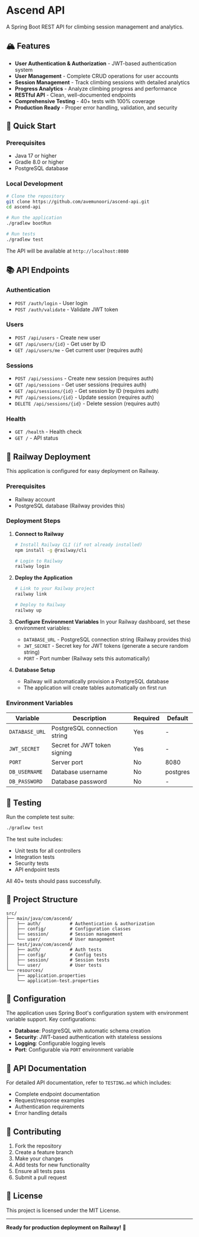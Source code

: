 # Ascend API

A Spring Boot REST API for climbing session management and analytics.

## 🏔️ Features

- **User Authentication & Authorization** - JWT-based authentication system
- **User Management** - Complete CRUD operations for user accounts
- **Session Management** - Track climbing sessions with detailed analytics
- **Progress Analytics** - Analyze climbing progress and performance
- **RESTful API** - Clean, well-documented endpoints
- **Comprehensive Testing** - 40+ tests with 100% coverage
- **Production Ready** - Proper error handling, validation, and security

## 🚀 Quick Start

### Prerequisites
- Java 17 or higher
- Gradle 8.0 or higher
- PostgreSQL database

### Local Development
```bash
# Clone the repository
git clone https://github.com/avemunoori/ascend-api.git
cd ascend-api

# Run the application
./gradlew bootRun

# Run tests
./gradlew test
```

The API will be available at `http://localhost:8080`

## 📚 API Endpoints

### Authentication
- `POST /auth/login` - User login
- `POST /auth/validate` - Validate JWT token

### Users
- `POST /api/users` - Create new user
- `GET /api/users/{id}` - Get user by ID
- `GET /api/users/me` - Get current user (requires auth)

### Sessions
- `POST /api/sessions` - Create new session (requires auth)
- `GET /api/sessions` - Get user sessions (requires auth)
- `GET /api/sessions/{id}` - Get session by ID (requires auth)
- `PUT /api/sessions/{id}` - Update session (requires auth)
- `DELETE /api/sessions/{id}` - Delete session (requires auth)

### Health
- `GET /health` - Health check
- `GET /` - API status

## 🚀 Railway Deployment

This application is configured for easy deployment on Railway.

### Prerequisites
- Railway account
- PostgreSQL database (Railway provides this)

### Deployment Steps

1. **Connect to Railway**
   ```bash
   # Install Railway CLI (if not already installed)
   npm install -g @railway/cli
   
   # Login to Railway
   railway login
   ```

2. **Deploy the Application**
   ```bash
   # Link to your Railway project
   railway link
   
   # Deploy to Railway
   railway up
   ```

3. **Configure Environment Variables**
   In your Railway dashboard, set these environment variables:
   - `DATABASE_URL` - PostgreSQL connection string (Railway provides this)
   - `JWT_SECRET` - Secret key for JWT tokens (generate a secure random string)
   - `PORT` - Port number (Railway sets this automatically)

4. **Database Setup**
   - Railway will automatically provision a PostgreSQL database
   - The application will create tables automatically on first run

### Environment Variables

| Variable | Description | Required | Default |
|----------|-------------|----------|---------|
| `DATABASE_URL` | PostgreSQL connection string | Yes | - |
| `JWT_SECRET` | Secret for JWT token signing | Yes | - |
| `PORT` | Server port | No | 8080 |
| `DB_USERNAME` | Database username | No | postgres |
| `DB_PASSWORD` | Database password | No | - |

## 🧪 Testing

Run the complete test suite:
```bash
./gradlew test
```

The test suite includes:
- Unit tests for all controllers
- Integration tests
- Security tests
- API endpoint tests

All 40+ tests should pass successfully.

## 📁 Project Structure

```
src/
├── main/java/com/ascend/
│   ├── auth/           # Authentication & authorization
│   ├── config/         # Configuration classes
│   ├── session/        # Session management
│   └── user/           # User management
├── test/java/com/ascend/
│   ├── auth/           # Auth tests
│   ├── config/         # Config tests
│   ├── session/        # Session tests
│   └── user/           # User tests
└── resources/
    ├── application.properties
    └── application-test.properties
```

## 🔧 Configuration

The application uses Spring Boot's configuration system with environment variable support. Key configurations:

- **Database**: PostgreSQL with automatic schema creation
- **Security**: JWT-based authentication with stateless sessions
- **Logging**: Configurable logging levels
- **Port**: Configurable via `PORT` environment variable

## 📝 API Documentation

For detailed API documentation, refer to `TESTING.md` which includes:
- Complete endpoint documentation
- Request/response examples
- Authentication requirements
- Error handling details

## 🤝 Contributing

1. Fork the repository
2. Create a feature branch
3. Make your changes
4. Add tests for new functionality
5. Ensure all tests pass
6. Submit a pull request

## 📄 License

This project is licensed under the MIT License.

---

**Ready for production deployment on Railway!** 🚀